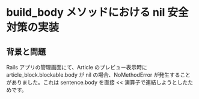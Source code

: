 # build_body メソッドにおける nil 安全対策の実装

## 背景と問題

Rails アプリの管理画面にて、Article のプレビュー表示時に article_block.blockable.body が nil の場合、NoMethodError が発生することがありました。これは sentence.body を直接 << 演算子で連結しようとしたためです。